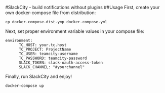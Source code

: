 #SlackCity - build notifications without plugins
##Usage
First, create your own docker-compose file from distribution:

`cp docker-compose.dist.ymp docker-compose.yml`

Next, set proper environment variable values in your compose file:
```
environment:
      TC_HOST: your.tc.host
      TC_PROJECT: ProjectName
      TC_USER: teamcity-username
      TC_PASSWORD: teamcity-password
      SLACK_TOKEN: slack-oauth-access-token
      SLACK_CHANNEL: "#yourchannel"
```

Finally, run SlackCity and enjoy!

`docker-compose up`